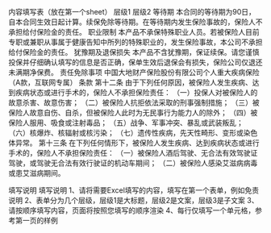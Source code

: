 内容填写表（放在第一个sheet）
	层级1	层级2
	等待期
		本合同的等待期为90日，自本合同生效日起计算。续保免除等待期。在等待期内发生保险事故的，保险人不承担给付保险金的责任。
	职业限制
		本产品不承保特殊职业人员。若被保险人目前专职或兼职从事属于健康告知中所列的特殊职业的，发生保险事故，本公司不承担给付保险金的责任。
	犹豫期及退保损失
		本产品不含犹豫期，保证续保。请您谨慎投保并仔细确认填写的信息是否正确，保单生效后退保会有损失，保险公司仅退还未满期净保费。
	责任免除事项
		中国大地财产保险股份有限公司个人重大疾病保险（A款，互联网专属） 条款
		第十二条 由于下列任何原因，被保险人发生疾病、达到疾病状态或进行手术的，保险人不承担保险责任：
		（一）投保人对被保险人的故意杀害、故意伤害；
		（二）被保险人抗拒依法采取的刑事强制措施；
		（三）被保险人故意自伤、自杀，但被保险人此时为无民事行为能力人的除外； 
		（四）被保险人服用、吸食或注射毒品；
		（五）战争、军事冲突、暴乱或武装叛乱； 
		（六）核爆炸、核辐射或核污染； 
		（七）遗传性疾病，先天性畸形、变形或染色体异常。
		第十三条 在下列任何情形下，被保险人发生疾病、达到疾病状态或进行手术的，保险人不承担保险责任：
		（一）被保险人酒后驾驶、无合法有效驾驶证驾驶，或驾驶无合法有效行驶证的机动车期间； 
		（二）被保险人感染艾滋病病毒或患艾滋病期间。 


填写说明
	填写说明
	1、请将需要Excel填写的内容，填写在第一个表单，例如免责说明
	2、表单分为几个层级，层级1是大标题，层级2是文案，层级3是子文案
	3、请按顺序填写内容，页面将按照您填写的顺序渲染
	4、每行仅填写一个单元格，参考第一页的样例


